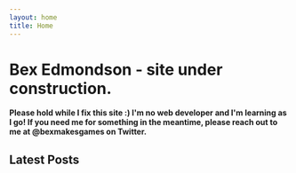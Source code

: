 ```yaml
---
layout: home
title: Home
---
```

# Bex Edmondson - site under construction.

**Please hold while I fix this site :) I'm no web developer and I'm learning as I go! If you need me for something in the meantime, please reach out to me at @bexmakesgames on Twitter.**

## Latest Posts